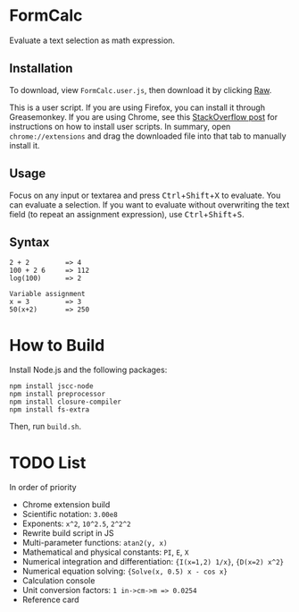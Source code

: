 FormCalc
========

Evaluate a text selection as math expression.

Installation
------------

To download, view `FormCalc.user.js`, then download it by clicking [Raw](https://github.com/Ming-Tang/FormCalc/raw/master/FormCalc.user.js).

This is a user script. If you are using Firefox, you can install it through Greasemonkey. If you are using Chrome, see this [StackOverflow post][1] for instructions on how to install user scripts. In summary, open `chrome://extensions` and drag the downloaded file into that tab to manually install it.


  [1]: http://stackoverflow.com/questions/5258989/manually-adding-a-userscript-to-google-chrome

Usage
-----

Focus on any input or textarea and press <kbd>Ctrl</kbd>+<kbd>Shift</kbd>+<kbd>X</kbd> to evaluate. You can evaluate a selection.
If you want to evaluate without overwriting the text field (to repeat an assignment expression), use <kbd>Ctrl</kbd>+<kbd>Shift</kbd>+<kbd>S</kbd>.

Syntax
------

    2 + 2         => 4 
    100 + 2 6     => 112
    log(100)      => 2
    
    Variable assignment
    x = 3         => 3
    50(x+2)       => 250

How to Build
============
Install Node.js and the following packages:

    npm install jscc-node
    npm install preprocessor
    npm install closure-compiler
    npm install fs-extra

Then, run `build.sh`.

TODO List
=========

In order of priority

 - Chrome extension build
 - Scientific notation: `3.00e8`
 - Exponents: `x^2`, `10^2.5`, `2^2^2`
 - Rewrite build script in JS
 - Multi-parameter functions: `atan2(y, x)`
 - Mathematical and physical constants: `PI`, `E`, `X`
 - Numerical integration and differentiation: `{I(x=1,2) 1/x}`, `{D(x=2) x^2}`
 - Numerical equation solving: `{Solve(x, 0.5) x - cos x}`
 - Calculation console
 - Unit conversion factors: `1 in->cm->m => 0.0254`
 - Reference card

